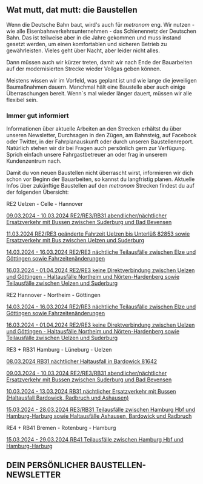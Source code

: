 Wat mutt, dat mutt: die Baustellen
----------

Wenn die Deutsche Bahn baut, wird's auch für *metronom* eng.
Wir nutzen - wie alle Eisenbahnverkehrsunternehmen - das Schienennetz der Deutschen Bahn. Das ist teilweise aber in die Jahre gekommen und muss instand gesetzt werden, um einen komfortablen und sicheren Betrieb zu gewährleisten. Vieles geht über Nacht, aber leider nicht alles.

Dann müssen auch wir kürzer treten, damit wir nach Ende der Bauarbeiten auf der modernisierten Strecke wieder Vollgas geben können.

Meistens wissen wir im Vorfeld, was geplant ist und wie lange die jeweiligen Baumaßnahmen dauern. Manchmal hält eine Baustelle aber auch einige Überraschungen bereit. Wenn´s mal wieder länger dauert, müssen wir alle flexibel sein.

### Immer gut informiert ###

Informationen über aktuelle Arbeiten an den Strecken erhältst du über unseren Newsletter, Durchsagen in den Zügen, am Bahnsteig, auf Facebook oder Twitter, in der Fahrplanauskunft oder durch unseren Baustellenreport. Natürlich stehen wir dir bei Fragen auch persönlich gern zur Verfügung. Sprich einfach unsere Fahrgastbetreuer an oder frag in unserem Kundenzentrum nach.

Damit du von neuen Baustellen nicht überrascht wirst, informieren wir dich schon vor Beginn der Bauarbeiten, so kannst du langfristig planen. Aktuelle Infos über zukünftige Baustellen auf den *metronom* Strecken findest du auf der folgenden Übersicht:

RE2 Uelzen - Celle - Hannover

[09.03.2024 - 10.03.2024 RE2/RE3/RB31 abendlicher/nächtlicher Ersatzverkehr mit Bussen zwischen Suderburg und Bad Bevensen](https://www.der-metronom.de/baustellen/re2-re3-rb31-abendlicher-naechtlicher-ersatzverkehr-mit-bussen-zwischen-suderburg-und-bad-bevensen/)

[11.03.2024 RE2/RE3 geänderte Fahrzeit Uelzen bis Unterlüß 82853 sowie Ersatzverkehr mit Bus zwischen Uelzen und Suderburg](https://www.der-metronom.de/baustellen/re2-re3-geaenderte-fahrzeit-uelzen-bis-unterluess-82853-sowie-ersatzverkehr-mit-bus-zwischen-uelzen-und-suderburg/)

[14.03.2024 - 16.03.2024 RE2/RE3 nächtliche Teilausfälle zwischen Elze und Göttingen sowie Fahrzeitenänderungen](https://www.der-metronom.de/baustellen/re2-re3/)

[16.03.2024 - 01.04.2024 RE2/RE3 keine Direktverbindung zwischen Uelzen und Göttingen - Haltausfälle Northeim und Nörten-Hardenberg sowie Teilausfälle zwischen Uelzen und Suderburg](https://www.der-metronom.de/baustellen/re2-re3-keine-direktverbindung-zwischen-uelzen-und-goettingen-haltausfaelle-northeim-und-noerten-hardenberg-sowie-teilausfaelle-zwischen-uelzen-und-suderburg/)

RE2 Hannover - Northeim - Göttingen

[14.03.2024 - 16.03.2024 RE2/RE3 nächtliche Teilausfälle zwischen Elze und Göttingen sowie Fahrzeitenänderungen](https://www.der-metronom.de/baustellen/re2-re3/)

[16.03.2024 - 01.04.2024 RE2/RE3 keine Direktverbindung zwischen Uelzen und Göttingen - Haltausfälle Northeim und Nörten-Hardenberg sowie Teilausfälle zwischen Uelzen und Suderburg](https://www.der-metronom.de/baustellen/re2-re3-keine-direktverbindung-zwischen-uelzen-und-goettingen-haltausfaelle-northeim-und-noerten-hardenberg-sowie-teilausfaelle-zwischen-uelzen-und-suderburg/)

RE3 + RB31 Hamburg - Lüneburg - Uelzen

[08.03.2024 RB31 nächtlicher Haltausfall in Bardowick 81642](https://www.der-metronom.de/baustellen/rb31-naechtlicher-haltausfall-in-bardowick-81642/)

[09.03.2024 - 10.03.2024 RE2/RE3/RB31 abendlicher/nächtlicher Ersatzverkehr mit Bussen zwischen Suderburg und Bad Bevensen](https://www.der-metronom.de/baustellen/re2-re3-rb31-abendlicher-naechtlicher-ersatzverkehr-mit-bussen-zwischen-suderburg-und-bad-bevensen/)

[10.03.2024 - 13.03.2024 RB31 nächtlicher Ersatzverkehr mit Bussen (Haltausfall Bardowick, Radbruch und Ashausen)](https://www.der-metronom.de/baustellen/rb31-naechtlicher-ersatzverkehr-mit-bussen-haltausfall-bardowick-radbruch-und-ashausen/)

[15.03.2024 - 28.03.2024 RE3/RB31 Teilausfälle zwischen Hamburg Hbf und Hamburg-Harburg sowie Haltausfälle Ashausen, Bardowick und Radbruch](https://www.der-metronom.de/baustellen/re3-rb31-teilausfaelle-zwischen-hamburg-hbf-und-hamburg-harburg-sowie-haltausfaelle-ashausen-bardowick-und-radbruch/)

RE4 + RB41 Bremen - Rotenburg - Hamburg

[15.03.2024 - 29.03.2024 RB41 Teilausfälle zwischen Hamburg Hbf und Hamburg-Harburg](https://www.der-metronom.de/baustellen/rb41-teilausfaelle-zwischen-hamburg-hbf-und-hamburg-harburg/)

DEIN PERSÖNLICHER BAUSTELLEN-NEWSLETTER
----------

